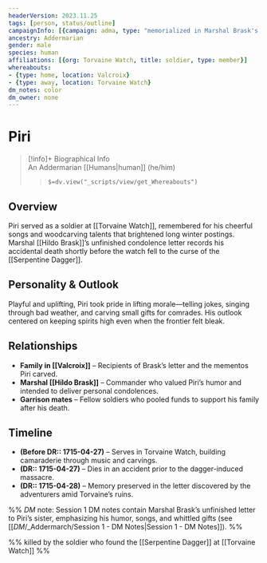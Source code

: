 ```yaml
---
headerVersion: 2023.11.25
tags: [person, status/outline]
campaignInfo: [{campaign: adma, type: "memorialized in Marshal Brask's letter recovered at Torvaine Watch", date: 1715-04-28}]
ancestry: Addermarian
gender: male
species: human
affiliations: [{org: Torvaine Watch, title: soldier, type: member}]
whereabouts: 
- {type: home, location: Valcroix}
- {type: away, location: Torvaine Watch}
dm_notes: color
dm_owner: none
---
```

# Piri
>[!info]+ Biographical Info  
> An Addermarian [[Humans|human]] (he/him)  
>> `$=dv.view("_scripts/view/get_Whereabouts")`

## Overview
Piri served as a soldier at [[Torvaine Watch]], remembered for his cheerful songs and woodcarving talents that brightened long winter postings. Marshal [[Hildo Brask]]’s unfinished condolence letter records his accidental death shortly before the watch fell to the curse of the [[Serpentine Dagger]].

## Personality & Outlook
Playful and uplifting, Piri took pride in lifting morale—telling jokes, singing through bad weather, and carving small gifts for comrades. His outlook centered on keeping spirits high even when the frontier felt bleak.

## Relationships
- **Family in [[Valcroix]]** – Recipients of Brask’s letter and the mementos Piri carved.  
- **Marshal [[Hildo Brask]]** – Commander who valued Piri’s humor and intended to deliver personal condolences.  
- **Garrison mates** – Fellow soldiers who pooled funds to support his family after his death.

## Timeline
- **(Before DR:: 1715-04-27)** – Serves in Torvaine Watch, building camaraderie through music and carvings.  
- **(DR:: 1715-04-27)** – Dies in an accident prior to the dagger-induced massacre.  
- **(DR:: 1715-04-28)** – Memory preserved in the letter discovered by the adventurers amid Torvaine’s ruins.

%% _DM_ note: Session 1 DM notes contain Marshal Brask’s unfinished letter to Piri’s sister, emphasizing his humor, songs, and whittled gifts (see [[_DM_/_Addermarch/Session 1 - DM Notes|Session 1 - DM Notes]]). %%

%% killed by the soldier who found the [[Serpentine Dagger]] at [[Torvaine Watch]] %%
